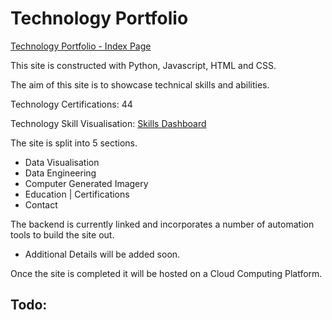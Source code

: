 
# Technology Portfolio
[Technology Portfolio - Index Page](https://j456367.github.io/J456367.skillsdashboard/)

This site is constructed with Python, Javascript, HTML and CSS.

The aim of this site is to showcase technical skills and abilities.

Technology Certifications: 44

Technology Skill Visualisation: [Skills Dashboard](https://j456367.github.io/J456367.skillsdashboard/skill_dashboard.html)

The site is split into 5 sections.
- Data Visualisation
- Data Engineering
- Computer Generated Imagery
- Education | Certifications
- Contact

The backend is currently linked and incorporates a number of automation tools to build the site out.
- Additional Details will be added soon.

Once the site is completed it will be hosted on a Cloud Computing Platform.

Todo:
-


